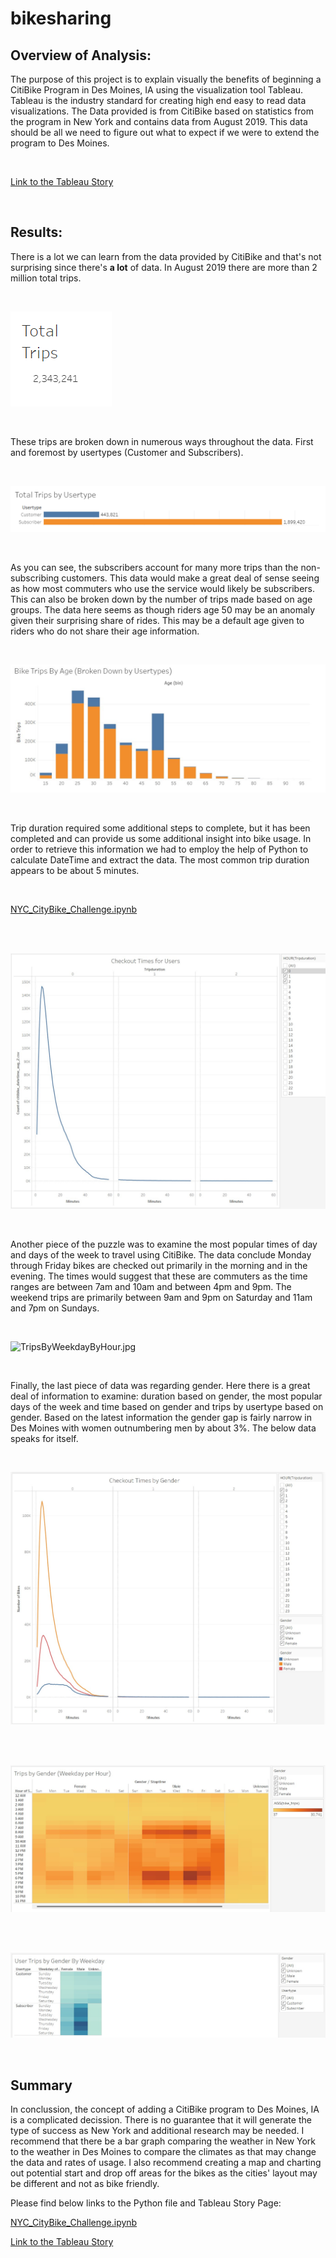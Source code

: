 # bikesharing

## Overview of Analysis:

The purpose of this project is to explain visually the benefits of beginning a CitiBike Program in Des Moines, IA using the visualization tool Tableau. Tableau is the industry standard for creating high end easy to read data visualizations. The Data provided is from CitiBike based on statistics from the program in New York and contains data from August 2019. This data should be all we need to figure out what to expect if we were to extend the program to Des Moines.

<br>

[Link to the Tableau Story](https://public.tableau.com/app/profile/oscar.delgado7063/viz/CitiBikesDesMoines/CitiBikeDesMoines)

<br>

## Results:

There is a lot we can learn from the data provided by CitiBike and that's not surprising since there's <b>a lot</b> of data. In August 2019 there are more than 2 million total trips.

<br>

![TotalTrips1.png](./Resources/TotalTrips1.png)

<br>

These trips are broken down in numerous ways throughout the data. First and foremost by usertypes (Customer and Subscribers).

<br>

![TotalTrips2.png](./Resources/TotalTrips2.png)

<br>

As you can see, the subscribers account for many more trips than the non-subscribing customers. This data would make a great deal of sense seeing as how most commuters who use the service would likely be subscribers. This can also be broken down by the number of trips made based on age groups. The data here seems as though riders age 50 may be an anomaly given their surprising share of rides. This may be a default age given to riders who do not share their age information.

<br>

![TripsByAge.jpg](./Resources/TripsByAge.jpg)

<br>

Trip duration required some additional steps to complete, but it has been completed and can provide us some additional insight into bike usage. In order to retrieve this information we had to employ the help of Python to calculate DateTime and extract the data. The most common trip duration appears to be about 5 minutes.

<br>

[NYC_CityBike_Challenge.ipynb](./Data/NYC_CityBike_Challenge.ipynb)

<br>

<br>

![TripDuration.jpg](./Resources/TripDuration.jpg)

<br>

Another piece of the puzzle was to examine the most popular times of day and days of the week to travel using CitiBike. The data conclude Monday through Friday bikes are checked out primarily in the morning and in the evening. The times would suggest that these are commuters as the time ranges are between 7am and 10am and between 4pm and 9pm. The weekend trips are primarily between 9am and 9pm on Saturday and 11am and 7pm on Sundays.

<br>

![TripsByWeekdayByHour.jpg](./Resources/TripsByWeekdayByHour.jpg)

<br>

Finally, the last piece of data was regarding gender. Here there is a great deal of information to examine: duration based on gender, the most popular days of the week and time based on gender and trips by usertype based on gender. Based on the latest information the gender gap is fairly narrow in Des Moines with women outnumbering men by about 3%. The below data speaks for itself.

<br>

![TripDurationByGender.jpg](./Resources/TripDurationByGender.jpg)

<br>

<br>

![TripsByGenderByTimeAndWeekday.jpg](./Resources/TripsByGenderByTimeAndWeekday.jpg)

<br>

<br>

![UserTripsByGenderByDay.jpg](./Resources/UserTripsByGenderByDay.jpg)

<br>

## Summary

In conclussion, the concept of adding a CitiBike program to Des Moines, IA is a complicated decission. There is no guarantee that it will generate the type of success as New York and additional research may be needed. I recommend that there be a bar graph comparing the weather in New York to the weather in Des Moines to compare the climates as that may change the data and rates of usage. I also recommend creating a map and charting out potential start and drop off areas for the bikes as the cities' layout may be different and not as bike friendly.

Please find below links to the Python file and Tableau Story Page:

[NYC_CityBike_Challenge.ipynb](./Data/NYC_CityBike_Challenge.ipynb)

[Link to the Tableau Story](https://public.tableau.com/app/profile/oscar.delgado7063/viz/CitiBikesDesMoines/CitiBikeDesMoines)

